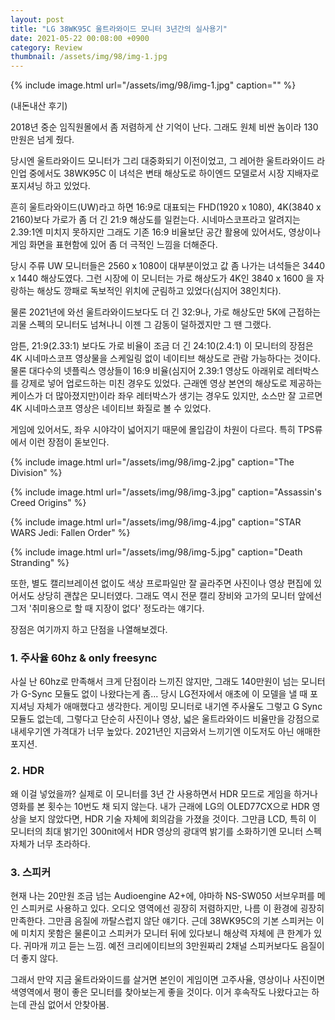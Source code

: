 ```yaml
---
layout: post
title: "LG 38WK95C 울트라와이드 모니터 3년간의 실사용기"
date: 2021-05-22 00:08:00 +0900
category: Review
thumbnail: /assets/img/98/img-1.jpg
---
```


{% include image.html url="/assets/img/98/img-1.jpg" caption="" %}

(내돈내산 후기)

2018년 중순 임직원몰에서 좀 저렴하게 산 기억이 난다. 그래도 원체 비싼 놈이라 130만원은 넘게 줬다.

당시엔 울트라와이드 모니터가 그리 대중화되기 이전이었고, 그 레어한 울트라와이드 라인업 중에서도 38WK95C 이 녀석은 변태 해상도로 하이엔드 모델로서 시장 지배자로 포지셔닝 하고 있었다.

흔히 울트라와이드(UW)라고 하면 16:9로 대표되는 FHD(1920 x 1080), 4K(3840 x 2160)보다 가로가 좀 더 긴 21:9 해상도를 일컫는다. 시네마스코프라고  알려지는 2.39:1엔 미치지 못하지만 그래도 기존 16:9 비율보단 공간 활용에 있어서도, 영상이나 게임 화면을 표현함에 있어 좀 더 극적인 느낌을 더해준다.

당시 주류 UW 모니터들은 2560 x 1080이 대부분이었고 값 좀 나가는 녀석들은 3440 x 1440 해상도였다. 그런 시장에 이 모니터는 가로 해상도가 4K인 3840 x 1600 을 자랑하는 해상도 깡패로 독보적인 위치에 군림하고 있었다(심지어 38인치다).

물론 2021년에 와선 울트라와이드보다도 더 긴 32:9나, 가로 해상도만 5K에 근접하는 괴물 스펙의 모니터도 넘쳐나니 이젠 그 감동이 덜하겠지만 그 땐 그랬다.

암튼, 21:9(2.33:1) 보다도 가로 비율이 조금 더 긴 24:10(2.4:1) 이 모니터의 장점은 4K 시네마스코프 영상물을 스케일링 없이 네이티브 해상도로 관람 가능하다는 것이다. 물론 대다수의 넷플릭스 영상들이 16:9 비율(심지어 2.39:1 영상도 아래위로 레터박스를 강제로 넣어 업로드하는 미친 경우도 있었다. 근래엔 영상 본연의 해상도로 제공하는 케이스가 더 많아졌지만)이라 좌우 레터박스가 생기는 경우도 있지만, 소스만 잘 고르면 4K 시네마스코프 영상은 네이티브 화질로 볼 수 있었다.

게임에 있어서도, 좌우 시야각이 넓어지기 때문에 몰입감이 차원이 다르다. 특히 TPS류에서 이런 장점이 돋보인다.

{% include image.html url="/assets/img/98/img-2.jpg" caption="The Division" %}

{% include image.html url="/assets/img/98/img-3.jpg" caption="Assassin's Creed Origins" %}

{% include image.html url="/assets/img/98/img-4.jpg" caption="STAR WARS Jedi: Fallen Order" %}

{% include image.html url="/assets/img/98/img-5.jpg" caption="Death Stranding" %}

또한, 별도 캘리브레이션 없이도 색상 프로파일만 잘 골라주면 사진이나 영상 편집에 있어서도 상당히 괜찮은 모니터였다. 그래도 역시 전문 캘리 장비와 고가의 모니터 앞에선 그저 '취미용으로 할 때 지장이 없다' 정도라는 얘기다.

장점은 여기까지 하고 단점을 나열해보겠다.

### 1. 주사율 60hz & only freesync

사실 난 60hz로 만족해서 크게 단점이라 느끼진 않지만, 그래도 140만원이 넘는 모니터가 G-Sync 모듈도 없이 나왔다는게 좀... 당시 LG전자에서 애초에 이 모델을 낼 때 포지셔닝 자체가 애매했다고 생각한다. 게이밍 모니터로 내기엔 주사율도 그렇고 G Sync 모듈도 없는데, 그렇다고 단순히 사진이나 영상, 넓은 울트라와이드 비율만을 강점으로 내세우기엔 가격대가 너무 높았다. 2021년인 지금와서 느끼기엔 이도저도 아닌 애매한 포지션.

### 2. HDR

왜 이걸 넣었을까? 실제로 이 모니터를 3년 간 사용하면서 HDR 모드로 게임을 하거나 영화를 본 횟수는 10번도 채 되지 않는다. 내가 근래에 LG의 OLED77CX으로 HDR 영상을 보지 않았다면, HDR 기술 자체에 회의감을 가졌을 것이다. 그만큼 LCD, 특히 이 모니터의 최대 밝기인 300nit에서 HDR 영상의 광대역 밝기를 소화하기엔 모니터 스펙 자체가 너무 초라하다.

### 3. 스피커

현재 나는 20만원 조금 넘는 Audioengine A2+에, 야마하 NS-SW050 서브우퍼를 메인 스피커로 사용하고 있다. 오디오 영역에선 굉장히 저렴하지만, 나름 이 환경에 굉장히 만족한다. 그만큼 음질에 까탈스럽지 않단 얘기다. 근데 38WK95C의 기본 스피커는 이에 미치지 못함은 물론이고 스피커가 모니터 뒤에 있다보니 해상력 자체에 큰 한계가 있다. 귀마개 끼고 듣는 느낌. 예전 크리에이티브의 3만원짜리 2채널 스피커보다도 음질이 더 좋지 않다.

그래서 만약 지금 울트라와이드를 살거면 본인이 게임이면 고주사율, 영상이나 사진이면 색영역에서 평이 좋은 모니터를 찾아보는게 좋을 것이다. 이거 후속작도 나왔다고는 하는데 관심 없어서 안찾아봄.